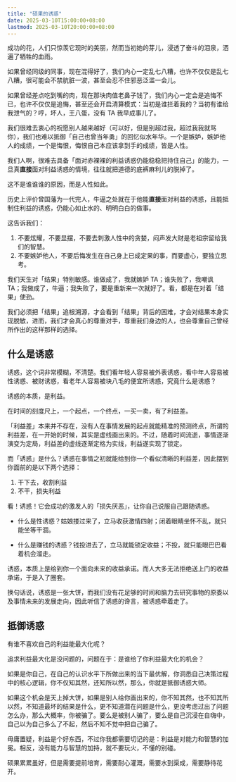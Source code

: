```yaml
---
title: "硕果的诱惑"
date: 2025-03-10T15:00:00+08:00
lastmod: 2025-03-10T20:00:00+08:00
---
```


成功的花，人们只惊羡它现时的美丽，然而当初她的芽儿，浸透了奋斗的泪泉，洒遍了牺牲的血雨。

<!--more-->

如果曾经同级的同事，现在混得好了，我们内心一定乱七八糟，也许不仅仅是乱七八糟，很可能会不禁肮脏一波，甚至会忍不住邪恶泛滥一会儿。

如果曾经差点吃到嘴的肉，现在那块肉值老鼻子钱了，我们内心一定会是追悔不已，也许不仅仅是追悔，甚至还会开启清算模式：当初是谁拦着我的？当初有谁给我泄气的？哼，坏人，王八蛋，没有 TA 我早成事儿了。

我们很难去衷心的祝愿别人越来越好（可以好，但是别超过我，超过我我就骂你），我们也难以抵御「自己也曾当年勇」的回忆似水年华。一个是嫉妒，嫉妒他人的成绩，一个是悔恨，悔恨自己本应该拿到手的成绩，皆是人性。

我们人啊，很难去具备「面对赤裸裸的利益诱惑仍能稳稳把持住自己」的能力，一旦真**直接**面对利益诱惑的情境，往往就把道德的底裤麻利儿的脱掉了。

这不是谁谁谁的原因，而是人性如此。

历史上评价曾国藩为一代完人，牛逼之处就在于他能**直接**面对利益的诱惑，且能抵制住利益的诱惑，仍能心如止水的、明明白白的做事。

这告诉我们：

1. 不要炫耀，不要显摆，不要去刺激人性中的贪婪，闷声发大财是老祖宗留给我们的智慧。
2. 不要嫉妒他人，不要后悔发生在自己身上已成定果的事，而要虚心，要独立思考。

我们天生对「结果」特别敏感。谁做成了，我就嫉妒 TA；谁失败了，我嘲讽 TA；我做成了，牛逼；我失败了，要是重新来一次就好了。看，都是在对着「结果」使劲。

我们必须把「结果」追根溯源，才会看到「结果」背后的困难，才会对结果本身实现脱敏，进而，我们才会真心的尊重对手，尊重我们身边的人，也会尊重自己曾经所作出的这样那样的选择。

## 什么是诱惑

诱惑，这个词非常模糊，不清楚。我们看年轻人容易被外表诱惑，看中年人容易被性诱惑、被财诱惑，看老年人容易被块八毛的便宜所诱惑，究竟什么是诱惑？

诱惑的本质，是利益。

在时间的刻度尺上，一个起点，一个终点，一买一卖，有了利益差。

「利益差」本来并不存在，没有人在事情发展的起点就能精准的预测终点，所谓的利益差，在一开始的时候，其实是虚线画出来的。不过，随着时间流逝，事情逐渐演变为定局，利益差的虚线逐渐定格为实线，利益遂实现了锁定。

而「诱惑」是什么？诱惑在事情之初就能给到你一个看似清晰的利益差，因此摆到你面前的是以下两个选择：

1. 干下去，收割利益
2. 不干，损失利益

看！诱惑！它会成功的激发人的「损失厌恶」，让你自己说服自己跟随诱惑。

- 什么是性诱惑？姑娘搂过来了，立马收获激情四射；闭着眼睛坐怀不乱，就只能坐等干涸。

- 什么是赚钱的诱惑？钱投进去了，立马就能锁定收益；不投，就只能眼巴巴看着机会溜走。

诱惑，本质上是给到你一个面向未来的收益承诺。而人大多无法拒绝送上门的收益承诺，于是入了圈套。

换句话说，诱惑是一张大饼，而我们没有花足够的时间和脑力去研究事物的原委以及事情未来的发展走向，因此听信了诱惑的谗言，被诱惑牵着走了。

## 抵御诱惑

有谁不喜欢自己的利益能最大化呢？

追求利益最大化是没问题的，问题在于：是谁给了你利益最大化的机会？

如果是你自己，在自己的认识水平下所做出来的当下最优解，你洞悉自己决策过程中的核心逻辑，你不仅知其然，还知所以然，那么，你就是抵御诱惑大师。

如果这个机会是天上掉大饼，如果是别人给你画出来的，你不知其然，也不知其所以然，不知道最坏的结果是什么，更不知道潜在问题是什么，更没考虑过出了问题怎么办，那么大概率，你被骗了。要么是被别人骗了，要么是自己沉浸在自嗨中，自己以为自己多么了不起，然后不知不觉中把自己骗了。

毋庸置疑，利益是个好东西，不过你我都需要切记的是：利益是对能力和智慧的加冕。相反，没有能力与智慧的加持，就不要玩火，不懂的别碰。

硕果累累虽好，但是需要提前培育，需要耐心灌溉，需要水到渠成，需要静待花开。